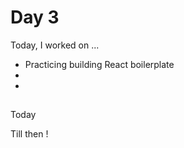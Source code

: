 # Day 3

Today, I worked on ...
- Practicing building React boilerplate
- 
- 

## 
Today 

Till then !
